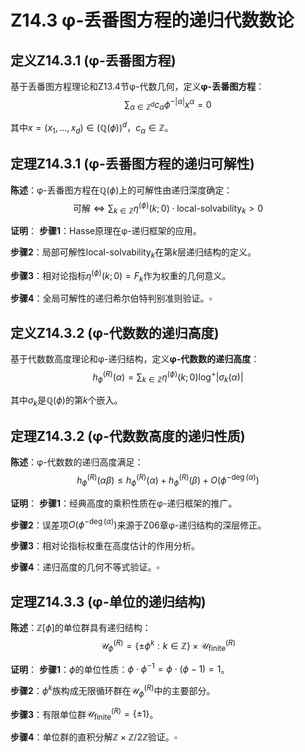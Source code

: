 # Z14.3 φ-丢番图方程的递归代数数论

## 定义Z14.3.1 (φ-丢番图方程)

基于丢番图方程理论和Z13.4节φ-代数几何，定义**φ-丢番图方程**：
$$\sum_{\alpha \in \mathbb{Z}^d} c_{\alpha} \phi^{-|\alpha|} x^{\alpha} = 0$$

其中$x = (x_1, ..., x_d) \in (\mathbb{Q}(\phi))^d$，$c_{\alpha} \in \mathbb{Z}$。

## 定理Z14.3.1 (φ-丢番图方程的递归可解性)

**陈述**：φ-丢番图方程在$\mathbb{Q}(\phi)$上的可解性由递归深度确定：
$$\text{可解} \Leftrightarrow \sum_{k \in \mathbb{Z}} \eta^{(\phi)}(k;0) \cdot \text{local-solvability}_k > 0$$

**证明**：
**步骤1**：Hasse原理在φ-递归框架的应用。

**步骤2**：局部可解性$\text{local-solvability}_k$在第$k$层递归结构的定义。

**步骤3**：相对论指标$\eta^{(\phi)}(k;0) = F_k$作为权重的几何意义。

**步骤4**：全局可解性的递归希尔伯特判别准则验证。$\square$

## 定义Z14.3.2 (φ-代数数的递归高度)

基于代数数高度理论和φ-递归结构，定义**φ-代数数的递归高度**：
$$h_{\phi}^{(R)}(\alpha) = \sum_{k \in \mathbb{Z}} \eta^{(\phi)}(k;0) \log^+ |σ_k(\alpha)|$$

其中$σ_k$是$\mathbb{Q}(\phi)$的第$k$个嵌入。

## 定理Z14.3.2 (φ-代数数高度的递归性质)

**陈述**：φ-代数数的递归高度满足：
$$h_{\phi}^{(R)}(\alpha \beta) \leq h_{\phi}^{(R)}(\alpha) + h_{\phi}^{(R)}(\beta) + O(\phi^{-\deg(\alpha)})$$

**证明**：
**步骤1**：经典高度的乘积性质在φ-递归框架的推广。

**步骤2**：误差项$O(\phi^{-\deg(\alpha)})$来源于Z06章φ-递归结构的深层修正。

**步骤3**：相对论指标权重在高度估计的作用分析。

**步骤4**：递归高度的几何不等式验证。$\square$

## 定理Z14.3.3 (φ-单位的递归结构)

**陈述**：$\mathbb{Z}[\phi]$的单位群具有递归结构：
$$\mathcal{U}_{\phi}^{(R)} = \{\pm \phi^k : k \in \mathbb{Z}\} \times \mathcal{U}_{\text{finite}}^{(R)}$$

**证明**：
**步骤1**：$\phi$的单位性质：$\phi \cdot \phi^{-1} = \phi \cdot (\phi - 1) = 1$。

**步骤2**：$\phi^k$族构成无限循环群在$\mathcal{U}_{\phi}^{(R)}$中的主要部分。

**步骤3**：有限单位群$\mathcal{U}_{\text{finite}}^{(R)} = \{\pm 1\}$。

**步骤4**：单位群的直积分解$\mathbb{Z} \times \mathbb{Z}/2\mathbb{Z}$验证。$\square$